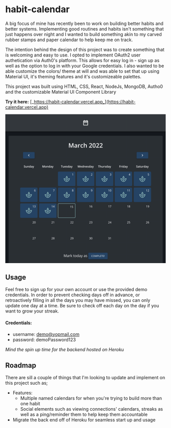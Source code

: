 # habit-calendar


A big focus of mine has recently been to work on building better habits and better systems. Implementing good routines and habits isn't something that just happens over night and I wanted to build something akin to my carved rubber stamps and paper calendar to help keep me on track.

The intention behind the design of this project was to create something that is welcoming and easy to use. I opted to implement OAuth2 user authetication via Auth0's platform. This allows for easy log in - sign up as well as the option to log in with your Google credentials. I also wanted to be able customize the colors/ theme at will and was able to set that up using Material UI, it's theming features and it's customizeable palettes.

This project was built using HTML, CSS, React, NodeJs, MongoDB, Autho0 and the customizable Material UI Component Library

**Try it here:** [_https://habit-calendar.vercel.app_](https://habit-calendar.vercel.app)

![boulette_s](https://raw.githubusercontent.com/melansonS/habit-calendar/main/public/calendar_demo.png)

## Usage

Feel free to sign up for your own account or use the provided demo credentials. In order to prevent checking days off in advance, or retroactively filling in all the days you may have missed, you can only update one day at a time. Be sure to check off each day on the day if you want to grow your streak.

#### Credentials:

- username: demo@yopmail.com
- password: demoPassword123

_Mind the spin up time for the backend hosted on Heroku_

## Roadmap

There are sill a couple of things that I'm looking to update and implement on this project such as;

- Features:
  - Multiple named calendars for when you're trying to build more than one habit
  - Social elements such as viewing connections' calendars, streaks as well as a ping/reminder them to help keep them accountable
- Migrate the back end off of Heroku for seamless start up and usage
